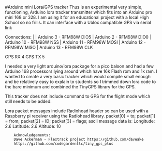 #Arduino mini Lora/GPS tracker
Thus  is an experimental very simple, functioning, Arduino lora tracker transmitter which fits into an Arduino pro mini 168 or 328. I am using it for an educational project with a local High School so no frills. 
It can interface with a Ublox compatible GPS via serial link 

Connections:                                        |
                                                     |
Arduino  3 - RFM98W DIO5              |
Arduino  2 - RFM98W DIO0              |
Arduino 10  - RFM98W NSS              |
Arduino 11 - RFM98W MOSI              |
Arduino 12 - RFM98W MISO              |
Arduino 13 - RFM98W CLK  

GPS RX 4
GPS TX 5

I needed a very light arduino/lora package for a pico baloon and had a few Arduino 168 processors lying around which have 16k Flash rom and 1k ram. 
I wanted to create a very basic tracker which would compile small enough and be relatively easy to explain to students so I trimmed down lora code to the bare minimum and combined the TinyGPS library for the GPS. 

This tracker does not include command to GPS for the flight mode which still needs to be added.

Lora packet messages include Radiohead header so can be used with a Raspberry pi receiver using the Radiohead library. 
        packet[0] = to;
        packet[1] = from;
        packet[2] = ID;
        packet[3] = flags;
ascii message data is:
        Longitude:  2.6
        Latitude:   2.6
        Altitude:   10

        Acknowledgements:
        Dave Ackerman - Flextrack project https://github.com/daveake
        https://github.com/codegardenllc/tiny_gps_plus






